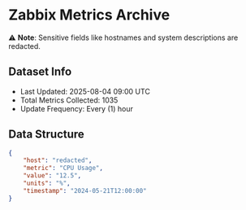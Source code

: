 # Zabbix Metrics Archive

⚠️ **Note**: Sensitive fields like hostnames and system descriptions are redacted.

## Dataset Info
- Last Updated: 2025-08-04 09:00 UTC
- Total Metrics Collected: 1035
- Update Frequency: Every (1) hour

## Data Structure
```json
{
    "host": "redacted",
    "metric": "CPU Usage",
    "value": "12.5",
    "units": "%",
    "timestamp": "2024-05-21T12:00:00"
}
```

